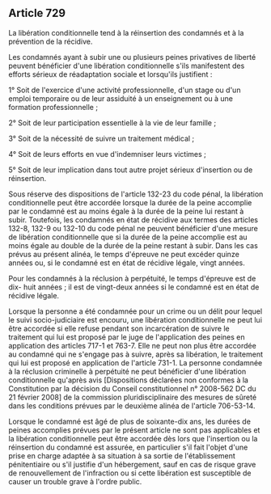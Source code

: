 Article 729
----
La libération conditionnelle tend à la réinsertion des condamnés et à la
prévention de la récidive.

Les condamnés ayant à subir une ou plusieurs peines privatives de liberté
peuvent bénéficier d'une libération conditionnelle s'ils manifestent des efforts
sérieux de réadaptation sociale et lorsqu'ils justifient :

1° Soit de l'exercice d'une activité professionnelle, d'un stage ou d'un emploi
temporaire ou de leur assiduité à un enseignement ou à une formation
professionnelle ;

2° Soit de leur participation essentielle à la vie de leur famille ;

3° Soit de la nécessité de suivre un traitement médical ;

4° Soit de leurs efforts en vue d'indemniser leurs victimes ;

5° Soit de leur implication dans tout autre projet sérieux d'insertion ou de
réinsertion.

Sous réserve des dispositions de l'article 132-23 du code pénal, la libération
conditionnelle peut être accordée lorsque la durée de la peine accomplie par le
condamné est au moins égale à la durée de la peine lui restant à subir.
Toutefois, les condamnés en état de récidive aux termes des articles 132-8,
132-9 ou 132-10 du code pénal ne peuvent bénéficier d'une mesure de libération
conditionnelle que si la durée de la peine accomplie est au moins égale au
double de la durée de la peine restant à subir. Dans les cas prévus au présent
alinéa, le temps d'épreuve ne peut excéder quinze années ou, si le condamné est
en état de récidive légale, vingt années.

Pour les condamnés à la réclusion à perpétuité, le temps d'épreuve est de dix-
huit années ; il est de vingt-deux années si le condamné est en état de récidive
légale.

Lorsque la personne a été condamnée pour un crime ou un délit pour lequel le
suivi socio-judiciaire est encouru, une libération conditionnelle ne peut lui
être accordée si elle refuse pendant son incarcération de suivre le traitement
qui lui est proposé par le juge de l'application des peines en application des
articles 717-1 et 763-7. Elle ne peut non plus être accordée au condamné qui ne
s'engage pas à suivre, après sa libération, le traitement qui lui est proposé en
application de l'article 731-1. La personne condamnée à la réclusion criminelle
à perpétuité ne peut bénéficier d'une libération conditionnelle qu'après avis
[Dispositions déclarées non conformes à la Constitution par la décision du
Conseil constitutionnel n° 2008-562 DC du 21 février 2008] de la commission
pluridisciplinaire des mesures de sûreté dans les conditions prévues par le
deuxième alinéa de l'article 706-53-14.

Lorsque le condamné est âgé de plus de soixante-dix ans, les durées de peines
accomplies prévues par le présent article ne sont pas applicables et la
libération conditionnelle peut être accordée dès lors que l'insertion ou la
réinsertion du condamné est assurée, en particulier s'il fait l'objet d'une
prise en charge adaptée à sa situation à sa sortie de l'établissement
pénitentiaire ou s'il justifie d'un hébergement, sauf en cas de risque grave de
renouvellement de l'infraction ou si cette libération est susceptible de causer
un trouble grave à l'ordre public.
